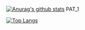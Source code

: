 
[![Anurag's github stats](https://github-readme-stats.vercel.app/api?username=heardofdezz&count_private=true&theme=radical)](https://github.com/anuraghazra/github-readme-stats)
PAT_1
<!--- Top language ref-->

[![Top Langs](https://github-readme-stats.vercel.app/api/top-langs/?username=heardofdezz&layout=compact&theme=radical)](https://github.com/anuraghazra/github-readme-stats)

